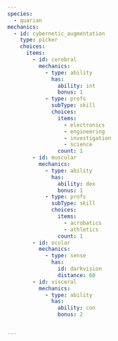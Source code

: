 ```yaml
---
species:
  - quarian
mechanics:
  - id: cybernetic_augmentation
    type: picker
    choices:
      items:
        - id: cerebral
          mechanics:
            - type: ability
              has:
                ability: int
                bonus: 1
            - type: profs
              subType: skill
              choices:
                items:
                  - electronics
                  - engineering
                  - investigation
                  - science
                count: 1
        - id: muscular
          mechanics:
            - type: ability
              has:
                ability: dex
                bonus: 1
            - type: profs
              subType: skill
              choices:
                items:
                  - acrobatics
                  - athletics
                count: 1
        - id: ocular
          mechanics:
            - type: sense
              has:
                id: darkvision
                distance: 60
        - id: visceral
          mechanics:
            - type: ability
              has:
                ability: con
                bonus: 2


---
```

